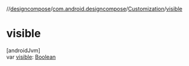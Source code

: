 //[designcompose](../../../index.md)/[com.android.designcompose](../index.md)/[Customization](index.md)/[visible](visible.md)

# visible

[androidJvm]\
var [visible](visible.md): [Boolean](https://kotlinlang.org/api/latest/jvm/stdlib/kotlin/-boolean/index.html)
